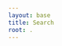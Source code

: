 ```yaml
---
layout: base
title: Search
root: .
---
```

<ul id="search-results"></ul>

<ul id="search-results" class="side-nav"></ul>

<script>
  window.store = {
    {% assign collections = '' | split: ',' %}
    {%- for collection in site.collections -%}
      {%- unless collection.docs.size == 0 or collection.label == 'episodes' -%}{%- assign collections = collections | push: collection -%}{%- endunless -%}
    {%- endfor -%}
    {%- assign num_of_collections = collections | size -%}
    {%- for collection in collections -%}
      {%- assign collection_counter = forloop.index -%}
      {%- assign collection_size = collection.docs.size -%}
      {%- assign collection_title = "" -%}
      {%- for nav_list_collection in site.data.navigation-list.navigation_list -%}
        {%- if collection.label == nav_list_collection.id -%}
          {%- assign collection_title = nav_list_collection.title -%}
        {%- endif -%}
      {%- endfor -%}
      {%- for page in collection.docs -%}
    "{{ page.url | slugify }}": {
    "title": "{{ page.title | xml_escape }}",
    "collection_title": "{{ collection_title }}",
    "url": "{{ page.url | xml_escape | relative_url | append: '.html' }}",
    "content": {{ page.content | strip_html | strip_newlines | jsonify }},
    "excerpt": {{ page.content | strip_html | truncatewords: 50 | jsonify }}
    }{% unless collection_counter == num_of_collections and forloop.index == collection_size %},
    {% endunless %}
      {%- endfor -%}
    {% endfor %}
  };
</script>


<script src="{{page.root }}/assets/js/lunr.min.js"></script>

<script src="{{ page.root }}/assets/js/jquery.min.js"></script>
<script src="{{ page.root }}/assets/js/search.js"></script>
